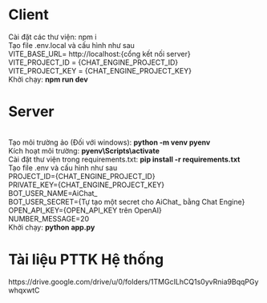 <h1>Client</h1>
Cài đặt các thư viện: npm i </br>
Tạo file .env.local và cấu hình như sau </br>
VITE_BASE_URL= http://localhost:{cổng kết nối server} </br>
VITE_PROJECT_ID = {CHAT_ENGINE_PROJECT_ID} </br>
VITE_PROJECT_KEY = {CHAT_ENGINE_PROJECT_KEY} </br>
Khởi chạy: <b>npm run dev</b> </br>
<h1>Server</h1> </br>
Tạo môi trường ảo (Đối với windows): <b>python -m venv pyenv</b> </br>
Kích hoạt môi trường: <b>pyenv\Scripts\activate</b> </br>
Cài đặt thư viện trong requirements.txt: <b>pip install -r requirements.txt</b> </br>
Tạo file .env và cấu hình như sau </br>
PROJECT_ID={CHAT_ENGINE_PROJECT_ID}</br>
PRIVATE_KEY={CHAT_ENGINE_PROJECT_KEY}</br>
BOT_USER_NAME=AiChat_</br>
BOT_USER_SECRET={Tự tạo một secret cho AiChat_ bằng Chat Engine}</br>
OPEN_API_KEY={OPEN_API_KEY trên OpenAI}</br>
NUMBER_MESSAGE=20</br>
Khởi chạy: <b>python app.py</b>
<h1>Tài liệu PTTK Hệ thống</h1>
https://drive.google.com/drive/u/0/folders/1TMGcILhCQ1s0yvRnia9BqqPGywhqxwtC


